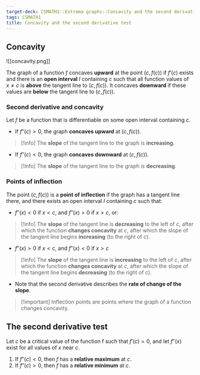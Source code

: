 ```yaml
---
target-deck: CSMATH1::Extrema graphs::Concavity and the second derivative test
tags: CSMATH1
title: Concavity and the second derivative test
---
```


## Concavity

![[concavity.png]]

The graph of a function $f$ concaves **upward** at the point $(c,f(c))$ if $f'(c)$ exists and there is an **open interval** $I$ containing $c$ such that all function values of $x \neq c$ is **above** the tangent line to $(c,f(c))$. It concaves **downward** if these values are **below** the tangent line to $(c, f(c))$.

<!--ID: 1711041031777-->

### Second derivative and concavity

Let $f$ be a function that is differentiable on some open interval containing $c$.

- If $f''(c)>0$, the graph **concaves upward** at $(c, f(c))$.

>[!info] The **slope** of the tangent line to the graph is **increasing**.

- If $f''(c)<0$, the graph **concaves downward** at $(c, f(c))$.

>[!info] The **slope** of the tangent line to the graph is **decreasing**.

<!--ID: 1711041031783-->

### Points of inflection

The point $(c, f(c))$ is a **point of inflection** if the graph has a tangent line there, and there exists an open interval $I$ containing $c$ such that:

- $f''(x)<0$ if $x<c$, and $f''(x)>0$ if $x>c$, or:

>[!info] The **slope** of the tangent line is **decreasing** to the left of $c$, after which the function **changes concavity** at $c$, after which the slope of the tangent line begins **increasing** (to the right of $c$).

- $f''(x)>0$ if $x<c$, and $f''(x)<0$ if $x>c$

>[!info] The **slope** of the tangent line is **increasing** to the left of $c$, after which the function **changes concavity** at $c$, after which the slope of the tangent line begins **decreasing** (to the right of $c$).

- Note that the second derivative describes the **rate of change of the slope**.

>[!important] Inflection points are points where the graph of a function changes concavity.

<!--ID: 1711041031788-->

## The second derivative test

Let $c$ be a critical value of the function f such that $f'(c)=0$, and let $f''(x)$ exist for all values of $x$ near $c$.

1. If $f''(c)<0$, then $f$ has a **relative maximum** at $c$.
2. If $f''(c)>0$, then $f$ has a **relative minimum** at $c$.
<!--ID: 1711041031794-->
